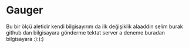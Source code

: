 # Gauger
Bu bir ölçü aletidir
kendi bilgisayırım da ilk değişiklik
alaaddin
selim burak
github dan bilgisayara gönderme
tektat server a deneme
buradan bilgisayara :):):)
